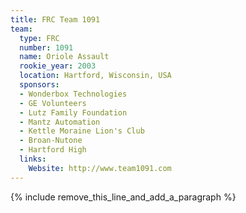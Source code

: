 ```yaml
---
title: FRC Team 1091
team:
  type: FRC
  number: 1091
  name: Oriole Assault
  rookie_year: 2003
  location: Hartford, Wisconsin, USA
  sponsors:
  - Wonderbox Technologies
  - GE Volunteers
  - Lutz Family Foundation
  - Mantz Automation
  - Kettle Moraine Lion's Club
  - Broan-Nutone
  - Hartford High
  links:
    Website: http://www.team1091.com
---
```


{% include remove_this_line_and_add_a_paragraph %}